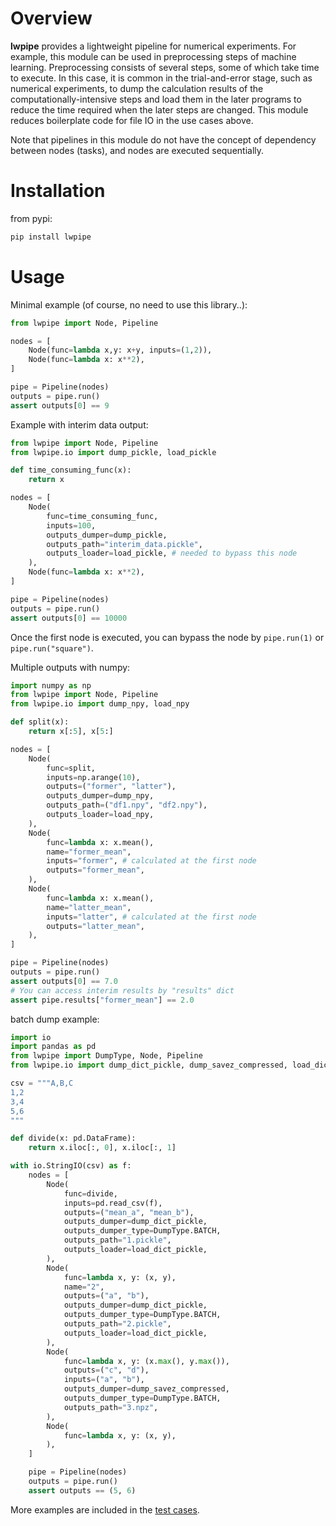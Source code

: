 # Overview
**lwpipe** provides a lightweight pipeline for numerical experiments.
For example, this module can be used in preprocessing steps of machine learning. Preprocessing consists of several steps, some of which take time to execute. In this case, it is common in the trial-and-error stage, such as numerical experiments, to dump the calculation results of the computationally-intensive steps and load them in the later programs to reduce the time required when the later steps are changed. This module reduces boilerplate code for file IO in the use cases above.

Note that pipelines in this module do not have the concept of dependency between nodes (tasks), and nodes are executed sequentially.

# Installation
from pypi: 
``` sh
pip install lwpipe
```

# Usage
Minimal example (of course, no need to use this library..):
``` python
from lwpipe import Node, Pipeline

nodes = [
    Node(func=lambda x,y: x+y, inputs=(1,2)),
    Node(func=lambda x: x**2),
]

pipe = Pipeline(nodes)
outputs = pipe.run()
assert outputs[0] == 9
```

Example with interim data output:
``` python
from lwpipe import Node, Pipeline
from lwpipe.io import dump_pickle, load_pickle

def time_consuming_func(x):
    return x

nodes = [
    Node(
        func=time_consuming_func,
        inputs=100,
        outputs_dumper=dump_pickle,
        outputs_path="interim_data.pickle",
        outputs_loader=load_pickle, # needed to bypass this node
    ),
    Node(func=lambda x: x**2),
]

pipe = Pipeline(nodes)
outputs = pipe.run()
assert outputs[0] == 10000
```
Once the first node is executed, you can bypass the node by `pipe.run(1)` or `pipe.run("square")`.

Multiple outputs with numpy:
``` python
import numpy as np
from lwpipe import Node, Pipeline
from lwpipe.io import dump_npy, load_npy

def split(x):
    return x[:5], x[5:]

nodes = [
    Node(
        func=split,
        inputs=np.arange(10),
        outputs=("former", "latter"),
        outputs_dumper=dump_npy,
        outputs_path=("df1.npy", "df2.npy"),
        outputs_loader=load_npy,
    ),
    Node(
        func=lambda x: x.mean(),
        name="former_mean",
        inputs="former", # calculated at the first node
        outputs="former_mean",
    ),
    Node(
        func=lambda x: x.mean(),
        name="latter_mean",
        inputs="latter", # calculated at the first node
        outputs="latter_mean",
    ),
]

pipe = Pipeline(nodes)
outputs = pipe.run()
assert outputs[0] == 7.0
# You can access interim results by "results" dict
assert pipe.results["former_mean"] == 2.0
```

batch dump example:
``` python
import io
import pandas as pd
from lwpipe import DumpType, Node, Pipeline
from lwpipe.io import dump_dict_pickle, dump_savez_compressed, load_dict_pickle

csv = """A,B,C
1,2
3,4
5,6
"""

def divide(x: pd.DataFrame):
    return x.iloc[:, 0], x.iloc[:, 1]

with io.StringIO(csv) as f:
    nodes = [
        Node(
            func=divide,
            inputs=pd.read_csv(f),
            outputs=("mean_a", "mean_b"),
            outputs_dumper=dump_dict_pickle,
            outputs_dumper_type=DumpType.BATCH,
            outputs_path="1.pickle",
            outputs_loader=load_dict_pickle,
        ),
        Node(
            func=lambda x, y: (x, y),
            name="2",
            outputs=("a", "b"),
            outputs_dumper=dump_dict_pickle,
            outputs_dumper_type=DumpType.BATCH,
            outputs_path="2.pickle",
            outputs_loader=load_dict_pickle,
        ),
        Node(
            func=lambda x, y: (x.max(), y.max()),
            outputs=("c", "d"),
            inputs=("a", "b"),
            outputs_dumper=dump_savez_compressed,
            outputs_dumper_type=DumpType.BATCH,
            outputs_path="3.npz",
        ),
        Node(
            func=lambda x, y: (x, y),
        ),
    ]

    pipe = Pipeline(nodes)
    outputs = pipe.run()
    assert outputs == (5, 6)
```

More examples are included in the [test cases](https://github.com/estshorter/lwpipe/blob/master/tests/test_basic.py).